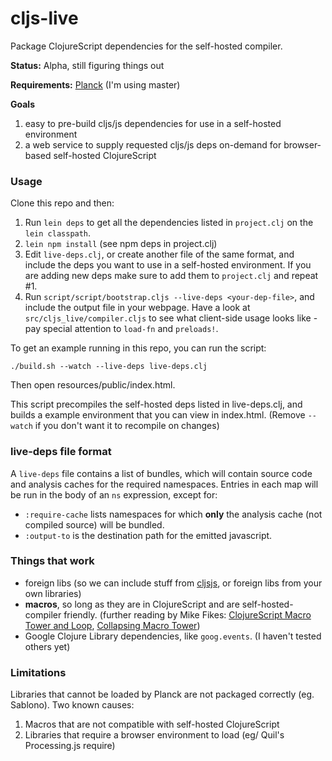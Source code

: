 # cljs-live

Package ClojureScript dependencies for the self-hosted compiler.

**Status:** Alpha, still figuring things out

**Requirements:** [Planck](planck-repl.org) (I'm using master)

**Goals**

1. easy to pre-build cljs/js dependencies for use in a self-hosted environment
2. a web service to supply requested cljs/js deps on-demand for browser-based self-hosted ClojureScript

### Usage

Clone this repo and then:

1. Run `lein deps` to get all the dependencies listed in `project.clj` on the `lein classpath`.
2. `lein npm install` (see npm deps in project.clj)
3. Edit `live-deps.clj`, or create another file of the same format, and include the deps you want to use in a self-hosted environment. If you are adding new deps make sure to add them to `project.clj` and repeat #1.
4. Run `script/script/bootstrap.cljs --live-deps <your-dep-file>`, and include the output file in your webpage. Have a look at `src/cljs_live/compiler.cljs` to see what client-side usage looks like - pay special attention to `load-fn` and `preloads!`.

To get an example running in this repo, you can run the script:

`./build.sh --watch --live-deps live-deps.clj`

Then open resources/public/index.html.

This script precompiles the self-hosted deps listed in live-deps.clj, and builds a example environment that you can view in index.html. (Remove `--watch` if you don't want it to recompile on changes)

### live-deps file format

A `live-deps` file contains a list of bundles, which will contain source code and analysis caches for the required namespaces. Entries in each map will be run in the body of an `ns` expression, except for:

 - `:require-cache` lists namespaces for which **only** the analysis cache (not compiled source) will be bundled.
 - `:output-to` is the destination path for the emitted javascript.

### Things that work

- foreign libs (so we can include stuff from [cljsjs](http://cljsjs.github.io/), or foreign libs from your own libraries)
- **macros**, so long as they are in ClojureScript and are self-hosted-compiler friendly. (further reading by Mike Fikes: [ClojureScript Macro Tower and Loop](http://blog.fikesfarm.com/posts/2015-12-18-clojurescript-macro-tower-and-loop.html), [Collapsing Macro Tower](http://blog.fikesfarm.com/posts/2016-03-04-collapsing-macro-tower.html))
- Google Clojure Library dependencies, like `goog.events`. (I haven't tested others yet)

### Limitations

Libraries that cannot be loaded by Planck are not packaged correctly (eg. Sablono). Two known causes:

1. Macros that are not compatible with self-hosted ClojureScript
2. Libraries that require a browser environment to load (eg/ Quil's Processing.js require)
